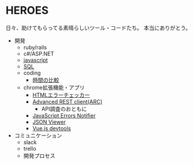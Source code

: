 # HEROES
日々、助けてもらってる素晴らしいツール・コードたち。
本当にありがとう。

- 開発
  - ruby/rails
  - c#/ASP.NET
  - [javascript](/coding/javascript/index.md)
  - [SQL](/coding/sql/index.md)
  - coding
    - [時間の比較](/coding/compare_time.js)
  - chrome拡張機能・アプリ
    - [HTMLエラーチェッカー](https://chrome.google.com/webstore/detail/html%E3%82%A8%E3%83%A9%E3%83%BC%E3%83%81%E3%82%A7%E3%83%83%E3%82%AB%E3%83%BC/ohdllebchmmponnofchalfkegpjojcaf?hl=ja)
    - [Advanced REST client(ARC)](https://chrome.google.com/webstore/detail/advanced-rest-client/hgmloofddffdnphfgcellkdfbfbjeloo)
      - API調査のおともに
    - [JavaScript Errors Notifier
  ](https://chrome.google.com/webstore/detail/javascript-errors-notifie/jafmfknfnkoekkdocjiaipcnmkklaajd)
    - [JSON Viewer](https://chrome.google.com/webstore/detail/json-viewer/gbmdgpbipfallnflgajpaliibnhdgobh)
    - [Vue.js devtools](https://chrome.google.com/webstore/detail/vuejs-devtools/nhdogjmejiglipccpnnnanhbledajbpd)
- コミュニケーション
  - slack
  - trello
  - 開発プロセス
